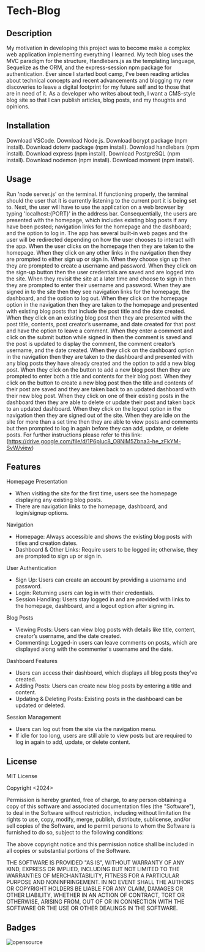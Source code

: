 # Tech-Blog

## Description

My motivation in developing this project was to become make a complex web application implementing everything I learned. My tech blog uses the MVC paradigm for the structure, Handlebars.js as the templating language, Sequelize as the ORM, and the express-session npm package for authentication. Ever since I started boot camp, I've been reading articles about technical concepts and recent advancements and blogging my new discoveries to leave a digital footprint for my future self and to those that are in need of it. As a developer who writes about tech, I want a CMS-style blog site so that I can publish articles, blog posts, and my thoughts and opinions.

## Installation

Download VSCode.
Download Node.js.
Download bcrypt package (npm install).
Download dotenv package (npm install).
Download handlebars (npm install).
Download express (npm install).
Download PostgreSQL (npm install).
Download nodemon (npm install).
Download moment (npm install).

## Usage

Run 'node server.js' on the terminal. If functioning properly, the terminal should the user that it is currently listening to the current port it is being set to. Next, the user will have to use the application on a web browser by typing 'localhost:{PORT}' in the address bar. Consequentially, the users are presented with the homepage, which includes existing blog posts if any have been posted; navigation links for the homepage and the dashboard; and the option to log in. The app has several built-in web pages and the user will be redirected depending on how the user chooses to interact with the app. When the user clicks on the homepage then they are taken to the homepage. When they click on any other links in the navigation then they are prompted to either sign up or sign in. When they choose sign up then they are prompted to create a username and password. When they click on the sign-up button then the user credentials are saved and are logged into the site. When they revisit the site at a later time and choose to sign in then they are prompted to enter their username and password. When they are signed in to the site then they see navigation links for the homepage, the dashboard, and the option to log out. When they click on the homepage option in the navigation then they are taken to the homepage and presented with existing blog posts that include the post title and the date created. When they click on an existing blog post then they are presented with the post title, contents, post creator’s username, and date created for that post and have the option to leave a comment. When they enter a comment and click on the submit button while signed in then the comment is saved and the post is updated to display the comment, the comment creator’s username, and the date created. When they click on the dashboard option in the navigation then they are taken to the dashboard and presented with any blog posts they have already created and the option to add a new blog post. When they click on the button to add a new blog post then they are prompted to enter both a title and contents for their blog post. When they click on the button to create a new blog post then the title and contents of their post are saved and they are taken back to an updated dashboard with their new blog post. When they click on one of their existing posts in the dashboard then they are able to delete or update their post and taken back to an updated dashboard. When they click on the logout option in the navigation then they are signed out of the site. When they are idle on the site for more than a set time then they are able to view posts and comments but then prompted to log in again before they can add, update, or delete posts.
For further instructions please refer to this link: (https://drive.google.com/file/d/1P6pIuc8_O8NlM5Zbna3-he_zFkYM-SvW/view)


## Features

Homepage Presentation
- When visiting the site for the first time, users see the homepage displaying any existing blog posts. 
- There are navigation links to the homepage, dashboard, and login/signup options.

Navigation
- Homepage: Always accessible and shows the existing blog posts with titles and creation dates.
- Dashboard & Other Links: Require users to be logged in; otherwise, they are prompted to sign up or sign in.

User Authentication
- Sign Up: Users can create an account by providing a username and password.
- Login: Returning users can log in with their credentials.
- Session Handling: Users stay logged in and are provided with links to the homepage, dashboard, and a logout option after signing in.

Blog Posts
- Viewing Posts: Users can view blog posts with details like title, content, creator’s username, and the date created.
- Commenting: Logged-in users can leave comments on posts, which are displayed along with the commenter's username and the date.

Dashboard Features
- Users can access their dashboard, which displays all blog posts they've created.
- Adding Posts: Users can create new blog posts by entering a title and content.
- Updating & Deleting Posts: Existing posts in the dashboard can be updated or deleted.

Session Management
- Users can log out from the site via the navigation menu.
- If idle for too long, users are still able to view posts but are required to log in again to add, update, or delete content.

## License

MIT License

Copyright <2024> <Christopher Chhim>

Permission is hereby granted, free of charge, to any person obtaining a copy
of this software and associated documentation files (the "Software"), to deal
in the Software without restriction, including without limitation the rights
to use, copy, modify, merge, publish, distribute, sublicense, and/or sell
copies of the Software, and to permit persons to whom the Software is
furnished to do so, subject to the following conditions:

The above copyright notice and this permission notice shall be included in all
copies or substantial portions of the Software.

THE SOFTWARE IS PROVIDED "AS IS", WITHOUT WARRANTY OF ANY KIND, EXPRESS OR
IMPLIED, INCLUDING BUT NOT LIMITED TO THE WARRANTIES OF MERCHANTABILITY,
FITNESS FOR A PARTICULAR PURPOSE AND NONINFRINGEMENT. IN NO EVENT SHALL THE
AUTHORS OR COPYRIGHT HOLDERS BE LIABLE FOR ANY CLAIM, DAMAGES OR OTHER
LIABILITY, WHETHER IN AN ACTION OF CONTRACT, TORT OR OTHERWISE, ARISING FROM,
OUT OF OR IN CONNECTION WITH THE SOFTWARE OR THE USE OR OTHER DEALINGS IN THE
SOFTWARE.

## Badges

![opensource](https://img.shields.io/badge/generator-open_source-blue)

 